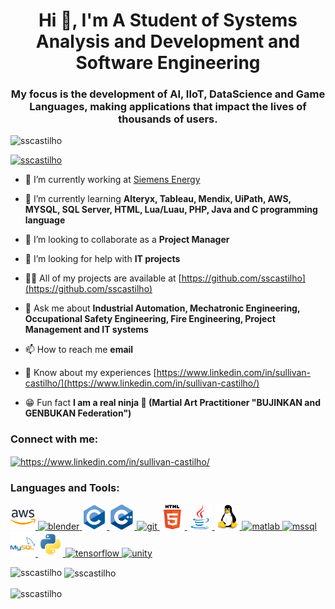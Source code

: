 <h1 align="center">Hi 👋, I'm A Student of Systems Analysis and Development and Software Engineering</h1>
<h3 align="center">My focus is the development of AI, IIoT, DataScience and Game Languages, making applications that impact the lives of thousands of users.</h3>

<p align="left"> <img src="https://komarev.com/ghpvc/?username=sscastilho&label=Profile%20views&color=0e75b6&style=flat" alt="sscastilho" /> </p>

<p align="left"> <a href="https://github.com/ryo-ma/github-profile-trophy"><img src="https://github-profile-trophy.vercel.app/?username=sscastilho" alt="sscastilho" /></a> </p>

- 🔭 I’m currently working at [Siemens Energy](https://www.siemens-energy.com/global/en.html)

- 🌱 I’m currently learning **Alteryx, Tableau, Mendix, UiPath, AWS, MYSQL, SQL Server, HTML, Lua/Luau, PHP, Java and C programming language**

- 👯 I’m looking to collaborate as a **Project Manager**

- 🤝 I’m looking for help with **IT projects**

- 👨‍💻 All of my projects are available at [https://github.com/sscastilho](https://github.com/sscastilho)

- 💬 Ask me about **Industrial Automation, Mechatronic Engineering, Occupational Safety Engineering, Fire Engineering, Project Management and IT systems**

- 📫 How to reach me **email**

- 📄 Know about my experiences [https://www.linkedin.com/in/sullivan-castilho/](https://www.linkedin.com/in/sullivan-castilho/)

- :grin: Fun fact **I am a real ninja :ninja: (Martial Art Practitioner "BUJINKAN and GENBUKAN Federation")**

<h3 align="left">Connect with me:</h3>
<p align="left">
<a href="https://linkedin.com/in/sullivan-castilho/" target="blank"><img align="center" src="https://raw.githubusercontent.com/rahuldkjain/github-profile-readme-generator/master/src/images/icons/Social/linked-in-alt.svg" alt="https://www.linkedin.com/in/sullivan-castilho/" height="30" width="40" /></a>
</p>

<h3 align="left">Languages and Tools:</h3>
<p align="left"> <a href="https://aws.amazon.com" target="_blank" rel="noreferrer"> <img src="https://raw.githubusercontent.com/devicons/devicon/master/icons/amazonwebservices/amazonwebservices-original-wordmark.svg" alt="aws" width="40" height="40"/> </a> <a href="https://www.blender.org/" target="_blank" rel="noreferrer"> <img src="https://download.blender.org/branding/community/blender_community_badge_white.svg" alt="blender" width="40" height="40"/> </a> <a href="https://www.cprogramming.com/" target="_blank" rel="noreferrer"> <img src="https://raw.githubusercontent.com/devicons/devicon/master/icons/c/c-original.svg" alt="c" width="40" height="40"/> </a> <a href="https://www.w3schools.com/cpp/" target="_blank" rel="noreferrer"> <img src="https://raw.githubusercontent.com/devicons/devicon/master/icons/cplusplus/cplusplus-original.svg" alt="cplusplus" width="40" height="40"/> </a> <a href="https://git-scm.com/" target="_blank" rel="noreferrer"> <img src="https://www.vectorlogo.zone/logos/git-scm/git-scm-icon.svg" alt="git" width="40" height="40"/> </a> <a href="https://www.w3.org/html/" target="_blank" rel="noreferrer"> <img src="https://raw.githubusercontent.com/devicons/devicon/master/icons/html5/html5-original-wordmark.svg" alt="html5" width="40" height="40"/> </a> <a href="https://www.java.com" target="_blank" rel="noreferrer"> <img src="https://raw.githubusercontent.com/devicons/devicon/master/icons/java/java-original.svg" alt="java" width="40" height="40"/> </a> <a href="https://www.linux.org/" target="_blank" rel="noreferrer"> <img src="https://raw.githubusercontent.com/devicons/devicon/master/icons/linux/linux-original.svg" alt="linux" width="40" height="40"/> </a> <a href="https://www.mathworks.com/" target="_blank" rel="noreferrer"> <img src="https://upload.wikimedia.org/wikipedia/commons/2/21/Matlab_Logo.png" alt="matlab" width="40" height="40"/> </a> <a href="https://www.microsoft.com/en-us/sql-server" target="_blank" rel="noreferrer"> <img src="https://www.svgrepo.com/show/303229/microsoft-sql-server-logo.svg" alt="mssql" width="40" height="40"/> </a> <a href="https://www.mysql.com/" target="_blank" rel="noreferrer"> <img src="https://raw.githubusercontent.com/devicons/devicon/master/icons/mysql/mysql-original-wordmark.svg" alt="mysql" width="40" height="40"/> </a> <a href="https://www.python.org" target="_blank" rel="noreferrer"> <img src="https://raw.githubusercontent.com/devicons/devicon/master/icons/python/python-original.svg" alt="python" width="40" height="40"/> </a> <a href="https://www.tensorflow.org" target="_blank" rel="noreferrer"> <img src="https://www.vectorlogo.zone/logos/tensorflow/tensorflow-icon.svg" alt="tensorflow" width="40" height="40"/> </a> <a href="https://unity.com/" target="_blank" rel="noreferrer"> <img src="https://www.vectorlogo.zone/logos/unity3d/unity3d-icon.svg" alt="unity" width="40" height="40"/> </a> </p>

<p><img align="left" src="https://github-readme-stats.vercel.app/api/top-langs?username=sscastilho&show_icons=true&locale=en&layout=compact" alt="sscastilho" /></p>

<p>&nbsp;<img align="center" src="https://github-readme-stats.vercel.app/api?username=sscastilho&show_icons=true&locale=en" alt="sscastilho" /></p>

<p><img align="center" src="https://github-readme-streak-stats.herokuapp.com/?user=sscastilho&" alt="sscastilho" /></p>
